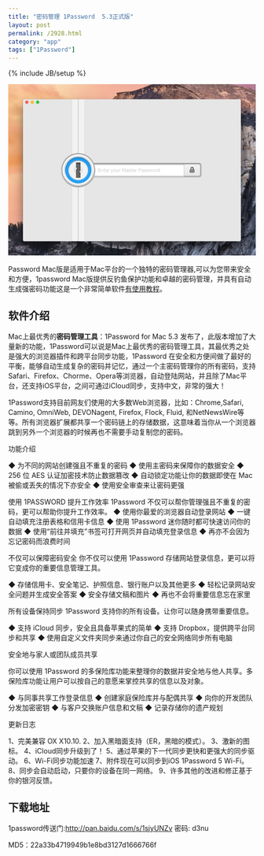```yaml
---
title: "密码管理 1Password  5.3正式版"
layout: post
permalink: /2928.html
category: "app"
tags: ["1Password"]
---
```

{% include JB/setup %}

![](/wp-content/uploads/2015/04/locked.jpg)

Password Mac版是适用于Mac平台的一个独特的密码管理器,可以为您带来安全和方便，1password Mac版提供反钓鱼保护功能和卓越的密码管理，并具有自动生成强密码功能这是一个非常简单软件[有使用教程](http://www.maoshu.cc//2154.html)。


## 软件介绍

Mac上最优秀的**密码管理工具**：1Password for Mac 5.3 发布了，此版本增加了大量新的功能，1Password可以说是Mac上最优秀的密码管理工具，其最优秀之处是强大的浏览器插件和跨平台同步功能，1Password 在安全和方便间做了最好的平衡，能够自动生成复杂的密码并记忆，通过一个主密码管理你的所有密码，支持Safari、Firefox、Chorme、Opera等浏览器，自动登陆网站，并且除了Mac平台，还支持iOS平台，之间可通过iCloud同步，支持中文，非常的强大！

1Password支持目前网友们使用的大多数Web浏览器，比如：Chrome,Safari, Camino, OmniWeb, DEVONagent, Firefox, Flock, Fluid, 和NetNewsWire等等。所有浏览器扩展都共享一个密码链上的存储数据，这意味着当你从一个浏览器跳到另外一个浏览器的时候再也不需要手动复制您的密码。



功能介绍

  ◆ 为不同的网站创建强且不重复的密码
  ◆ 使用主密码来保障你的数据安全
  ◆ 256 位 AES 认证加密技术防止数据篡改
  ◆ 自动锁定功能让你的数据即使在 Mac 被偷或丢失的情况下亦安全
  ◆ 使用安全审查来让密码更强

  使用 1PASSWORD 提升工作效率
  1Password 不仅可以帮你管理强且不重复的密码，更可以帮助你提升工作效率。
  ◆ 使用你最爱的浏览器自动登录网站
  ◆ 一键自动填充注册表格和信用卡信息
  ◆ 使用 1Password 迷你随时都可快速访问你的数据
  ◆ 使用“前往并填充”书签可打开网页并自动填充登录信息
  ◆ 再亦不会因为忘记密码而浪费时间

  不仅可以保障密码安全
  你不仅可以使用 1Password 存储网站登录信息，更可以将它变成你的重要信息管理工具。

  ◆ 存储信用卡、安全笔记、护照信息、银行账户以及其他更多
  ◆ 轻松记录网站安全问题并生成安全答案
  ◆ 安全存储文稿和图片
  ◆ 再也不会将重要信息忘在家里

  所有设备保持同步
  1Password 支持你的所有设备。让你可以随身携带重要信息。

  ◆ 支持 iCloud 同步，安全且具备苹果式的简单
  ◆ 支持 Dropbox，提供跨平台同步和共享
  ◆ 使用自定义文件夹同步来通过你自己的安全网络同步所有电脑

  安全地与家人或团队成员共享

  你可以使用 1Password 的多保险库功能来整理你的数据并安全地与他人共享。多保险库功能让用户可以按自己的意愿来掌控共享的信息以及对象。

  ◆ 与同事共享工作登录信息
  ◆ 创建家庭保险库并与配偶共享
  ◆ 向你的开发团队分发加密密钥
  ◆ 与客户交换账户信息和文稿
  ◆ 记录存储你的遗产规划

  更新日志

  1、完美兼容 OX X10.10.
  2、加入黑暗面支持（ER，黑暗的模式）。
  3、激新的图标。
  4、iCloud同步升级到了！
  5、通过苹果的下一代同步更快和更强大的同步驱动。
  6、Wi-Fi同步功能加速
  7、附件现在可以同步到iOS 1Password 5 Wi-Fi。
  8、同步会自动启动，只要你的设备在同一网络。
  9、许多其他的改进和修正基于你的银河反馈。

## 下载地址 

1password传送门:<http://pan.baidu.com/s/1sjyUNZv> 密码: d3nu

MD5：22a33b4719949b1e8bd3127d1666766f